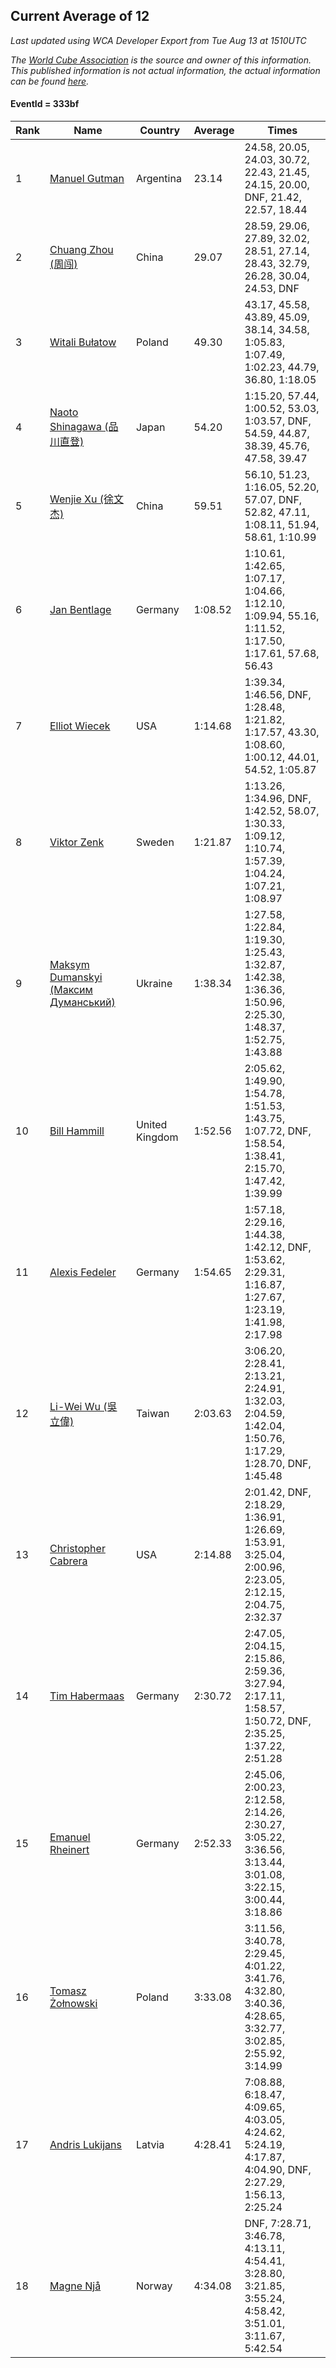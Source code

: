 ## Current Average of 12

*Last updated using WCA Developer Export from Tue Aug 13 at 1510UTC*

*The [World Cube Association](https://www.worldcubeassociation.org) is the source and owner of this information. This published information is not actual information, the actual information can be found [here](https://www.worldcubeassociation.org/results).*

#### EventId = 333bf

|Rank|Name|Country|Average|Times|  
|--|--|--|--|--|  
|1|[Manuel Gutman](https://www.worldcubeassociation.org/persons/2017GUTM01)|Argentina|23.14|24.58, 20.05, 24.03, 30.72, 22.43, 21.45, 24.15, 20.00, DNF, 21.42, 22.57, 18.44|  
|2|[Chuang Zhou (周闯)](https://www.worldcubeassociation.org/persons/2014ZHOU17)|China|29.07|28.59, 29.06, 27.89, 32.02, 28.51, 27.14, 28.43, 32.79, 26.28, 30.04, 24.53, DNF|  
|3|[Witali Bułatow](https://www.worldcubeassociation.org/persons/2015BUAT01)|Poland|49.30|43.17, 45.58, 43.89, 45.09, 38.14, 34.58, 1:05.83, 1:07.49, 1:02.23, 44.79, 36.80, 1:18.05|  
|4|[Naoto Shinagawa (品川直登)](https://www.worldcubeassociation.org/persons/2017SHIN02)|Japan|54.20|1:15.20, 57.44, 1:00.52, 53.03, 1:03.57, DNF, 54.59, 44.87, 38.39, 45.76, 47.58, 39.47|  
|5|[Wenjie Xu (徐文杰)](https://www.worldcubeassociation.org/persons/2016XUWE02)|China|59.51|56.10, 51.23, 1:16.05, 52.20, 57.07, DNF, 52.82, 47.11, 1:08.11, 51.94, 58.61, 1:10.99|  
|6|[Jan Bentlage](https://www.worldcubeassociation.org/persons/2010BENT01)|Germany|1:08.52|1:10.61, 1:42.65, 1:07.17, 1:04.66, 1:12.10, 1:09.94, 55.16, 1:11.52, 1:17.50, 1:17.61, 57.68, 56.43|  
|7|[Elliot Wiecek](https://www.worldcubeassociation.org/persons/2016WIEC02)|USA|1:14.68|1:39.34, 1:46.56, DNF, 1:28.48, 1:21.82, 1:17.57, 43.30, 1:08.60, 1:00.12, 44.01, 54.52, 1:05.87|  
|8|[Viktor Zenk](https://www.worldcubeassociation.org/persons/2016ZENK01)|Sweden|1:21.87|1:13.26, 1:34.96, DNF, 1:42.52, 58.07, 1:30.33, 1:09.12, 1:10.74, 1:57.39, 1:04.24, 1:07.21, 1:08.97|  
|9|[Maksym Dumanskyi (Максим Думанський)](https://www.worldcubeassociation.org/persons/2016DUMA01)|Ukraine|1:38.34|1:27.58, 1:22.84, 1:19.30, 1:25.43, 1:32.87, 1:42.38, 1:36.36, 1:50.96, 2:25.30, 1:48.37, 1:52.75, 1:43.88|  
|10|[Bill Hammill](https://www.worldcubeassociation.org/persons/2015HAMM01)|United Kingdom|1:52.56|2:05.62, 1:49.90, 1:54.78, 1:51.53, 1:43.75, 1:07.72, DNF, 1:58.54, 1:38.41, 2:15.70, 1:47.42, 1:39.99|  
|11|[Alexis Fedeler](https://www.worldcubeassociation.org/persons/2015FEDE01)|Germany|1:54.65|1:57.18, 2:29.16, 1:44.38, 1:42.12, DNF, 1:53.62, 2:29.31, 1:16.87, 1:27.67, 1:23.19, 1:41.98, 2:17.98|  
|12|[Li-Wei Wu (吳立偉)](https://www.worldcubeassociation.org/persons/2018WULI01)|Taiwan|2:03.63|3:06.20, 2:28.41, 2:13.21, 2:24.91, 1:32.03, 2:04.59, 1:42.04, 1:50.76, 1:17.29, 1:28.70, DNF, 1:45.48|  
|13|[Christopher Cabrera](https://www.worldcubeassociation.org/persons/2013CABR01)|USA|2:14.88|2:01.42, DNF, 2:18.29, 1:36.91, 1:26.69, 1:53.91, 3:25.04, 2:00.96, 2:23.05, 2:12.15, 2:04.75, 2:32.37|  
|14|[Tim Habermaas](https://www.worldcubeassociation.org/persons/2007HABE01)|Germany|2:30.72|2:47.05, 2:04.15, 2:15.86, 2:59.36, 3:27.94, 2:17.11, 1:58.57, 1:50.72, DNF, 2:35.25, 1:37.22, 2:51.28|  
|15|[Emanuel Rheinert](https://www.worldcubeassociation.org/persons/2011RHEI01)|Germany|2:52.33|2:45.06, 2:00.23, 2:12.58, 2:14.26, 2:30.27, 3:05.22, 3:36.56, 3:13.44, 3:01.08, 3:22.15, 3:00.44, 3:18.86|  
|16|[Tomasz Żołnowski](https://www.worldcubeassociation.org/persons/2005ZOLN01)|Poland|3:33.08|3:11.56, 3:40.78, 2:29.45, 4:01.22, 3:41.76, 4:32.80, 3:40.36, 4:28.65, 3:32.77, 3:02.85, 2:55.92, 3:14.99|  
|17|[Andris Lukijans](https://www.worldcubeassociation.org/persons/2014LUKI03)|Latvia|4:28.41|7:08.88, 6:18.47, 4:09.65, 4:03.05, 4:24.62, 5:24.19, 4:17.87, 4:04.90, DNF, 2:27.29, 1:56.13, 2:25.24|  
|18|[Magne Njå](https://www.worldcubeassociation.org/persons/2015NJAM01)|Norway|4:34.08|DNF, 7:28.71, 3:46.78, 4:13.11, 4:54.41, 3:28.80, 3:21.85, 3:55.24, 4:58.42, 3:51.01, 3:11.67, 5:42.54|  
